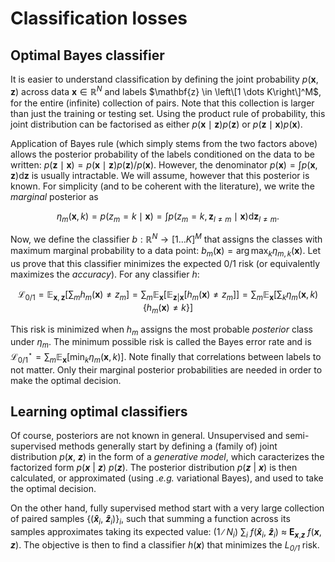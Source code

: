 # Classification losses

## Optimal Bayes classifier

It is easier to understand classification by defining the joint probability $p(\mathbf{x}, \mathbf{z})$ 
across data $\mathbf{x} \in \mathbb{R}^N$ and labels $\mathbf{z} \in \left\[1 \dots K\right\]^M$,
for the entire (infinite) collection of pairs.
Note that this collection is larger than just the training or testing set. Using the 
product rule of probability, this joint distribution can be factorised as either 
$p\left(\mathbf{x} \mid \mathbf{z}\right) p\left(\mathbf{z}\right)$ or $p\left(\mathbf{z} \mid \mathbf{x}\right) p\left(\mathbf{x}\right)$.

Application of Bayes rule (which simply stems from the two factors above) allows the 
posterior probability of the labels conditioned on the data to be written: 
$p\left(\mathbf{z} \mid \mathbf{x}\right) = p\left(\mathbf{x} \mid \mathbf{z}\right) p\left(\mathbf{z}\right) / p\left(\mathbf{x}\right)$. 
However, the denominator $p\left(\mathbf{x}\right) = \int p\left(\mathbf{x}, \mathbf{z}\right) \mathrm{d}\mathbf{z}$
is usually intractable. We will assume, however that this posterior is known.
For simplicity (and to be coherent with the literature), we write the _marginal_
posterior as 
```math
\eta_m\left(\mathbf{x}, k\right) = p\left(z_m = k \mid \mathbf{x}\right) 
= \int p\left(z_m = k, \mathbf{z}_{l \neq m} \mid \mathbf{x}\right) \mathrm{d}\mathbf{z}_{l \neq m}.
```

Now, we define the classifier $b: \mathbb{R}^N 	\rightarrow \left[1 \dots K\right]^M$ that assigns the 
classes with maximum marginal probability to a data point: $b_m\left(\mathbf{x}\right) = \operatorname{arg}\max_k \eta_{m,k}\left(\mathbf{x}\right)$.
Let us prove that this classifier minimizes the expected 0/1 risk (or equivalently maximizes the _accuracy_). For any classifier $h$:
```math
\mathcal{L}_{0/1} 
= \mathbb{E}_{\mathbf{x}, \mathbf{z}}\left[\sum_m h_m\left(\mathbf{x}\right) \neq z_m\right]
= \sum_m \mathbb{E}_{\mathbf{x}}\left[ \mathbb{E}_{\mathbf{z} | \mathbf{x}}\left[ h_m\left(\mathbf{x}\right) \neq z_m \right] \right]
= \sum_m \mathbb{E}_{\mathbf{x}}\left[ \sum_k \eta_m\left(\mathbf{x}, k\right) \left\{ h_m\left(\mathbf{x}\right) \neq k\right\} \right]
```

This risk is minimized when $h_m$ assigns the most probable _posterior_ class under $\eta_m$. 
The minimum possible risk is called the Bayes error rate and is 
$\mathcal{L}_{0/1}^\star = \sum_m \mathbb{E}_{\mathbf{x}}\left[\min_k \eta_m\left(\mathbf{x}, k\right)\right]$.
Note finally that correlations between labels to not matter. Only their marginal posterior probabilities are needed 
in order to make the optimal decision.

## Learning optimal classifiers

Of course, posteriors are not known in general. Unsupervised and semi-supervised methods generally start 
by defining a (family of) joint distribution _p_(_**x**_, _**z**_) in the form of a _generative model_, which 
caracterizes the factorized form _p_(_**x**_ | _**z**_) _p_(_**z**_). The posterior distribution _p_(_**z**_ | _**x**_)
is then calculated, or approximated (using _.e.g._ variational Bayes), and used to take the optimal decision.

On the other hand, fully supervised method start with a very large collection of paired samples {(_**x&#770;**_<sub>_i_</sub>, _**z&#770;**_<sub>_i_</sub>)}<sub>_i_</sub>, 
such that summing a function across its samples approximates taking its expected value: 
(1 &#8725; _N<sub>i</sub>_) &sum;<sub>_i_</sub> _f_(_**x&#770;**_<sub>_i_</sub>, _**z&#770;**_<sub>_i_</sub>) &approx; **E**<sub>_**x**_,_**z**_</sub> _f_(_**x**_, _**z**_).
The objective is then to find a classifier _h_(_**x**_) that minimizes the _L<sub>0/1</sub>_ risk.

